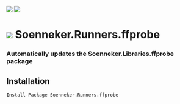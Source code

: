 [![](https://img.shields.io/github/actions/workflow/status/soenneker/soenneker.runners.ffprobe/build-and-test.yml?style=for-the-badge)](https://github.com/soenneker/soenneker.runners.ffprobe/actions/workflows/build-and-test.yml)
[![](https://img.shields.io/github/actions/workflow/status/soenneker/soenneker.runners.ffprobe/daily-automatic-update.yml?style=for-the-badge&label=Daily%20Update)](https://github.com/soenneker/soenneker.runners.ffprobe/actions/workflows/daily-automatic-update.yml)

# ![](https://user-images.githubusercontent.com/4441470/224455560-91ed3ee7-f510-4041-a8d2-3fc093025112.png) Soenneker.Runners.ffprobe
### Automatically updates the Soenneker.Libraries.ffprobe package

## Installation

```
Install-Package Soenneker.Runners.ffprobe
```
